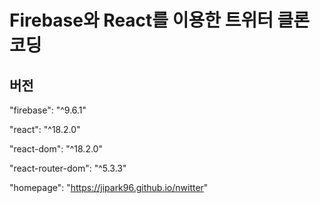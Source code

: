 # Firebase와 React를 이용한 트위터 클론코딩

## 버전

"firebase": "^9.6.1"

"react": "^18.2.0"

"react-dom": "^18.2.0"

"react-router-dom": "^5.3.3"

"homepage": "https://jipark96.github.io/nwitter"
